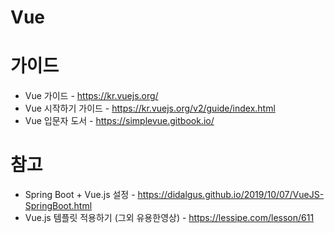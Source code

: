 # Vue

# 가이드

 - Vue 가이드 - https://kr.vuejs.org/
 - Vue 시작하기 가이드 - https://kr.vuejs.org/v2/guide/index.html
 - Vue 입문자 도서 - https://simplevue.gitbook.io/
# 참고

 - Spring Boot + Vue.js 설정 - https://didalgus.github.io/2019/10/07/VueJS-SpringBoot.html
 - Vue.js 템플릿 적용하기 (그외 유용한영상) - https://lessipe.com/lesson/611